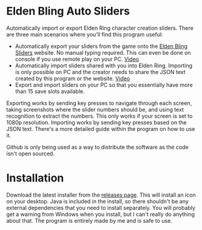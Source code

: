 # Elden Bling Auto Sliders
Automatically import or export Elden Ring character creation sliders. There are three main scenarios where you'll find this program useful:
- Automatically export your sliders from the game onto the [Elden Bling Sliders](https://eldenblingsliders.com/) website. No manual typing required. This can even be done on console if you use remote play on your PC. [Video](https://youtu.be/7AuwbdmkPG4)
- Automatically import sliders shared with you into Elden Ring. Importing is only possible on PC and the creator needs to share the JSON text created by this program or the website. [Video](https://youtu.be/eGzAVpAZXio)
- Export and import sliders on your PC so that you essentially have more than 15 save slots available.

Exporting works by sending key presses to navigate through each screen, taking screenshots where the slider numbers should be, and using text recognition to extract the numbers. This only works if your screen is set to 1080p resolution. Importing works by sending key presses based on the JSON text. There's a more detailed guide within the program on how to use it.

Github is only being used as a way to distribute the software as the code isn't open sourced. 
# Installation
Download the latest installer from the [releases page](https://github.com/fazedankinbank/EldenBlingAutoSliders/releases). This will install an icon on your desktop. Java is included in the install, so there shouldn't be any external dependencies that you need to install separately. You will probably get a warning from Windows when you install, but I can't really do anything about that. The program is entirely made by me and is safe to use.
